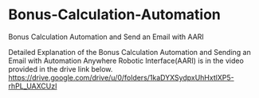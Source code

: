 # Bonus-Calculation-Automation
Bonus Calculation Automation and Send an Email with AARI

Detailed Explanation of the Bonus Calculation Automation and Sending an Email with Automation Anywhere Robotic Interface(AARI) is in the video provided in the drive link below.
https://drive.google.com/drive/u/0/folders/1kaDYXSydpxUhHxtlXP5-rhPL_UAXCUzI
